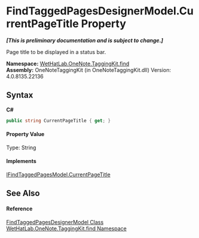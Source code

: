 # FindTaggedPagesDesignerModel.CurrentPageTitle Property 
 _**\[This is preliminary documentation and is subject to change.\]**_

Page title to be displayed in a status bar.

**Namespace:**&nbsp;<a href="0e3a8efd-07d2-1709-b1cd-709153222081.md">WetHatLab.OneNote.TaggingKit.find</a><br />**Assembly:**&nbsp;OneNoteTaggingKit (in OneNoteTaggingKit.dll) Version: 4.0.8135.22136

## Syntax

**C#**<br />
``` C#
public string CurrentPageTitle { get; }
```


#### Property Value
Type: String

#### Implements
<a href="c6e6e0ee-58a3-6676-abf2-36f4239df407.md">IFindTaggedPagesModel.CurrentPageTitle</a><br />

## See Also


#### Reference
<a href="d7a56022-2fb3-d50d-038d-a3a5d1d49fe2.md">FindTaggedPagesDesignerModel Class</a><br /><a href="0e3a8efd-07d2-1709-b1cd-709153222081.md">WetHatLab.OneNote.TaggingKit.find Namespace</a><br />